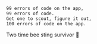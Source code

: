 ```
99 errors of code on the app,
99 errors of code.
Get one to scout, figure it out,
100 errors of code on the app.
```

Two time bee sting survivor 🍻
